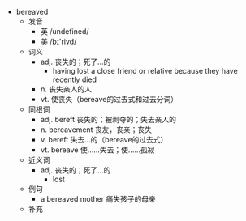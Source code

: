 - bereaved
  - 发音
    - 英 /undefined/
    - 美 /bɪ'rivd/
  - 词义
    - adj. 丧失的；死了…的
      - having lost a close friend or relative because they have recently died
    - n. 丧失亲人的人
    - vt. 使丧失（bereave的过去式和过去分词）
  - 同根词
    - adj. bereft 丧失的；被剥夺的；失去亲人的
    - n. bereavement 丧友，丧亲；丧失
    - v. bereft 失去…的（bereave的过去式）
    - vt. bereave 使……失去；使……孤寂
  - 近义词
    - adj. 丧失的；死了…的
      - lost
  - 例句
    - a bereaved mother 痛失孩子的母亲
  - 补充